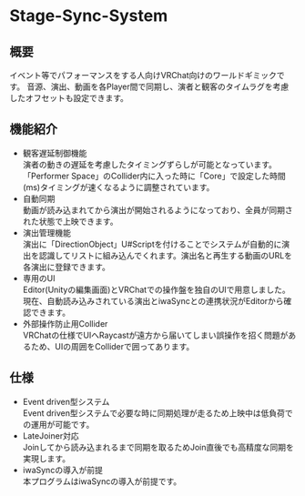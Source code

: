 # Stage-Sync-System

## 概要
イベント等でパフォーマンスをする人向けVRChat向けのワールドギミックです。
音源、演出、動画を各Player間で同期し、演者と観客のタイムラグを考慮したオフセットも設定できます。

## 機能紹介
 - 観客遅延制御機能<br>
  演者の動きの遅延を考慮したタイミングずらしが可能となっています。「Performer Space」のCollider内に入った時に「Core」で設定した時間(ms)タイミングが速くなるように調整されています。 
 - 自動同期<br>
  動画が読み込まれてから演出が開始されるようになっており、全員が同期された状態で上映できます。 
 - 演出管理機能<br>
  演出に「DirectionObject」U#Scriptを付けることでシステムが自動的に演出を認識してリストに組み込んでくれます。演出名と再生する動画のURLを各演出に登録できます。
 - 専用のUI<br>
  Editor(Unityの編集画面)とVRChatでの操作盤を独自のUIで用意しました。現在、自動読み込みされている演出とiwaSyncとの連携状況がEditorから確認できます。
 - 外部操作防止用Collider<br>
  VRChatの仕様でUIへRaycastが遠方から届いてしまい誤操作を招く問題があるため、UIの周囲をColliderで囲ってあります。

## 仕様
 - Event driven型システム<br>
  Event driven型システムで必要な時に同期処理が走るため上映中は低負荷での運用が可能です。
 - LateJoiner対応<br>
  Joinしてから読み込まれるまで同期を取るためJoin直後でも高精度な同期を実現します。
 - iwaSyncの導入が前提<br>
  本プログラムはiwaSyncの導入が前提です。
